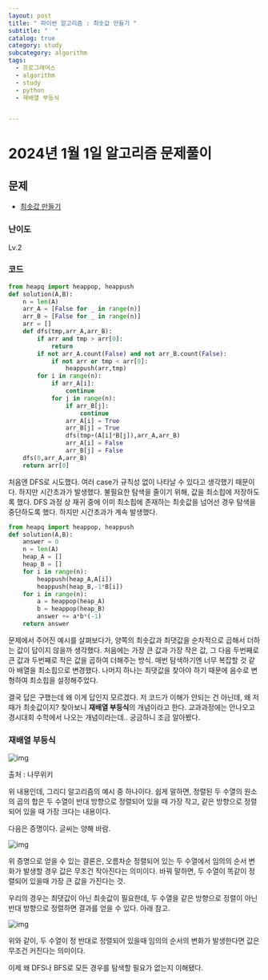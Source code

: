 ```yaml
---
layout: post
title: " 파이썬 알고리즘 : 최솟값 만들기 "
subtitle: "  "
catalog: true
category: study
subcategory: algorithm
tags:
  - 프로그래머스
  - algorithm
  - study
  - python
  - 재배열 부등식


---
```


# 2024년 1월 1일 알고리즘 문제풀이

## 문제

- [최솟값 만들기](https://school.programmers.co.kr/learn/courses/30/lessons/12941)

### 난이도

Lv.2

### 코드

```python
from heapq import heappop, heappush
def solution(A,B):
    n = len(A)
    arr_A = [False for _ in range(n)]
    arr_B = [False for _ in range(n)]
    arr = []
    def dfs(tmp,arr_A,arr_B):
        if arr and tmp > arr[0]:
            return
        if not arr_A.count(False) and not arr_B.count(False):
            if not arr or tmp < arr[0]:
                heappush(arr,tmp)
        for i in range(n):
            if arr_A[i]:
                continue
            for j in range(n):
                if arr_B[j]:
                    continue
                arr_A[i] = True
                arr_B[j] = True
                dfs(tmp+(A[i]*B[j]),arr_A,arr_B)
                arr_A[i] = False
                arr_B[j] = False
    dfs(0,arr_A,arr_B)
    return arr[0]
```

 처음엔 DFS로 시도했다. 여러 case가 규칙성 없이 나타날 수 있다고 생각했기 때문이다. 하지만 시간초과가 발생했다. 불필요한 탐색을 줄이기 위해, 값을 최소힙에 저장하도록 했다. DFS 과정 상 재귀 중에 이미 최소힙에 존재하는 최솟값을 넘어선 경우 탐색을 중단하도록 했다. 하지만 시간초과가 계속 발생했다.

```python
from heapq import heappop, heappush
def solution(A,B):
    answer = 0
    n = len(A)
    heap_A = []
    heap_B = []
    for i in range(n):
        heappush(heap_A,A[i])
        heappush(heap_B,-1*B[i])
    for i in range(n):
        a = heappop(heap_A)
        b = heappop(heap_B)
        answer += a*b*(-1)
    return answer

```

  문제에서 주어진 예시를 살펴보다가, 양쪽의 최솟값과 최댓값을 순차적으로 곱해서 더하는 값이 답이지 않을까 생각했다. 처음에는 가장 큰 값과 가장 작은 값, 그 다음 두번째로 큰 값과 두번째로 작은 값을 곱하여 더해주는 방식. 매번 탐색하기엔 너무 복잡할 것 같아 배열을 최소힙으로 변경했다. 나머지 하나는 최댓값을 찾아야 하기 때문에 음수로 변형하여 최소힙을 설정해주었다.

 결국 답은 구했는데 왜 이게 답인지 모르겠다. 저 코드가 이해가 안되는 건 아닌데, 왜 저때가 최솟값이지? 찾아보니 **재배열 부등식**의 개념이라고 한다. 교과과정에는 안나오고 경시대회 수학에서 나오는 개념이라는데.. 궁금하니 조금 알아봤다.

### 재배열 부등식

![img](https://cdn.jsdelivr.net/gh/junsoopooh/junsoopooh.github.io/img/algorithm/240101/240101-1.webp)

 출처 : 나무위키

 위 내용인데, 그리디 알고리즘의 예시 중 하나이다. 쉽게 말하면, 정렬된 두 수열의 원소의 곱의 합은 두 수열이 반대 방향으로 정렬되어 있을 때 가장 작고, 같은 방향으로 정렬되어 있을 때 가장 크다는 내용이다.

 다음은 증명이다. 글씨는 양해 바람.

![img](https://cdn.jsdelivr.net/gh/junsoopooh/junsoopooh.github.io/img/algorithm/240101/240101-2.webp)

 위 증명으로 얻을 수 있는 결론은, 오름차순 정렬되어 있는 두 수열에서 임의의 순서 변화가 발생할 경우 값은 무조건 작아진다는 의미이다. 바꿔 말하면, 두 수열이 똑같이 정렬되어 있을때 가장 큰 값을 가진다는 것.

 우리의 경우는 최댓값이 아닌 최솟값이 필요한데, 두 수열을 같은 방향으로 정렬이 아닌 반대 방향으로 정렬하면 결과를 얻을 수 있다. 아래 참고.

![img](https://cdn.jsdelivr.net/gh/junsoopooh/junsoopooh.github.io/img/algorithm/240101/240101-3.webp)

 위와 같이, 두 수열이 정 반대로 정렬되어 있을때 임의의 순서의 변화가 발생한다면 값은 무조건 커진다는 의미이다.

이제 왜 DFS나 BFS로 모든 경우를 탐색할 필요가 없는지 이해됐다.
